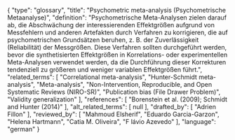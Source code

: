 {
    "type": "glossary",
    "title": "Psychometric meta-analysis (Psychometrische Metaanalyse)",
    "definition": "Psychometrische Meta-Analysen zielen darauf ab, die Abschwächung der interessierenden Effektgrößen aufgrund von Messfehlern und anderen Artefakten durch Verfahren zu korrigieren, die auf psychometrischen Grundsätzen beruhen, z. B. der Zuverlässigkeit (Reliabilität) der Messgrößen. Diese Verfahren sollten durchgeführt werden, bevor die synthetisierten Effektgrößen in Korrelations- oder experimentellen Meta-Analysen verwendet werden, da die Durchführung dieser Korrekturen tendenziell zu größeren und weniger variablen Effektgrößen führt.",
    "related_terms": [
        "Correlational meta-analysis",
        "Hunter-Schmidt meta-analysis",
        "Meta-analysis",
        "Non-Intervention, Reproducible, and Open Systematic Reviews (NIRO-SR)",
        "Publication bias (File Drawer Problem)",
        "Validity generalization"
    ],
    "references": [
        "Borenstein et al. (2009); Schmidt and Hunter (2014)"
    ],
    "alt_related_terms": [
        null
    ],
    "drafted_by": [
        "Adrien Fillon"
    ],
    "reviewed_by": [
        "Mahmoud Elsherif",
        "Eduardo Garcia-Garzon",
        "Helena Hartmann",
        "Catia M. Oliveira",
        "F lávio Azevedo"
    ],
    "language": "german"
}
